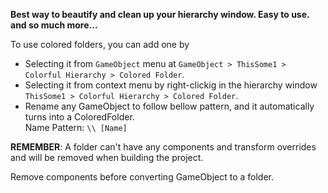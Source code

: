 **Best way to beautify and clean up your hierarchy window. Easy to use. and so much more...**

To use colored folders, you can add one by 
* Selecting it from `GameObject` menu at `GameObject > ThisSome1 > Colorful Hierarchy > Colored Folder`.
* Selecting it from context menu by right-clickig in the hierarchy window `ThisSome1 > Colorful Hierarchy > Colored Folder`.
* Rename any GameObject to follow bellow pattern, and it automatically turns into a ColoredFolder.<br>Name Pattern: `\\ [Name]`

**REMEMBER**:
A folder can't have any components and transform overrides and will be removed
when building the project.

Remove components before converting GameObject to a folder.
